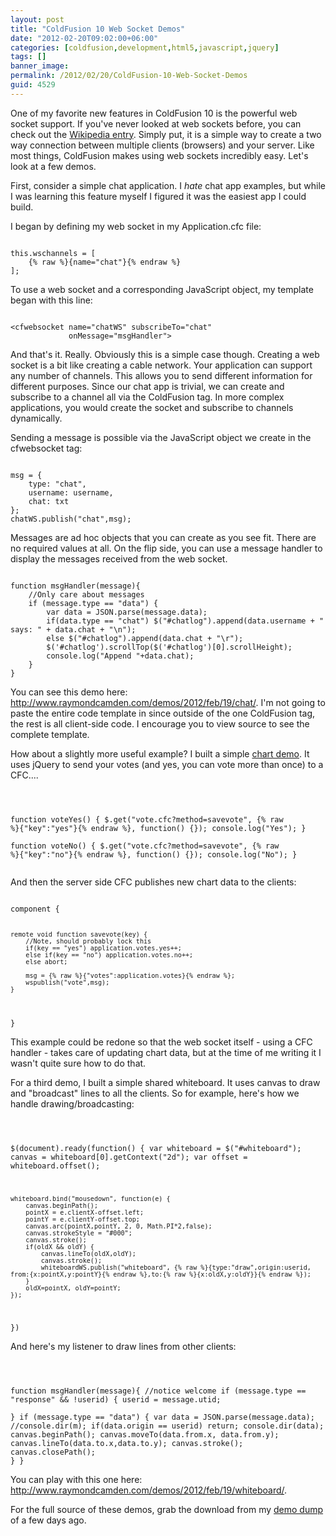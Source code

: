 ```yaml
---
layout: post
title: "ColdFusion 10 Web Socket Demos"
date: "2012-02-20T09:02:00+06:00"
categories: [coldfusion,development,html5,javascript,jquery]
tags: []
banner_image: 
permalink: /2012/02/20/ColdFusion-10-Web-Socket-Demos
guid: 4529
---
```


One of my favorite new features in ColdFusion 10 is the powerful web socket support. If you've never looked at web sockets before, you can check out the <a href="http://en.wikipedia.org/wiki/Web_socket">Wikipedia entry</a>. Simply put, it is  a simple way to create a two way connection between multiple clients (browsers) and your server. Like most things, ColdFusion makes using web sockets incredibly easy. Let's look at a few demos.
<!--more-->
<p>

First, consider a simple chat application. I <i>hate</i> chat app examples, but while I was learning this feature myself I figured it was the easiest app I could build. 

<p>

I began by defining my web socket in my Application.cfc file:

<p>

<code>
this.wschannels = [
	{% raw %}{name="chat"}{% endraw %}
];
</code>

<p>

To use a web socket and a corresponding JavaScript object, my template began with this line:

<p>

<code>
&lt;cfwebsocket name="chatWS" subscribeTo="chat" 
			 onMessage="msgHandler"&gt;
</code>

<p>

And that's it. Really. Obviously this is a simple case though. Creating a web socket is a bit like creating a cable network. Your application can support any number of channels. This allows you to send different information for different purposes. Since our chat app is trivial, we can create and subscribe to a channel all via the ColdFusion tag. In more complex applications, you would create the socket and subscribe to channels dynamically.

<p>

Sending a message is possible via the JavaScript object we create in the cfwebsocket tag:

<p>

<code>
msg = {
	type: "chat",
	username: username,
	chat: txt
};
chatWS.publish("chat",msg);
</code>

<p>

Messages are ad hoc objects that you can create as you see fit. There are no required values at all. On the flip side, you can use a message handler to display the messages received from the web socket.

<p>

<code>
function msgHandler(message){
	//Only care about messages
	if (message.type == "data") {
		var data = JSON.parse(message.data);
		if(data.type == "chat") $("#chatlog").append(data.username + " says: " + data.chat + "\n");
		else $("#chatlog").append(data.chat + "\r");
		$('#chatlog').scrollTop($('#chatlog')[0].scrollHeight);
		console.log("Append "+data.chat);
	}
}
</code>

<p>

You can see this demo here: <a href="http://www.raymondcamden.com/demos/2012/feb/19/chat">http://www.raymondcamden.com/demos/2012/feb/19/chat/</a>. I'm not going to paste the entire code template in since outside of the one ColdFusion tag, the rest is all client-side code. I encourage you to view source to see the complete template. 

<p>

How about a slightly more useful example? I built a simple <a href="http://www.raymondcamden.com/demos/2012/feb/19/chart/">chart demo</a>. It uses jQuery to send your votes (and yes, you can vote more than once) to a CFC....

<p>

<code>

function voteYes() {
	$.get("vote.cfc?method=savevote", {% raw %}{"key":"yes"}{% endraw %}, function() {});
	console.log("Yes");
}	
function voteNo() {
	$.get("vote.cfc?method=savevote", {% raw %}{"key":"no"}{% endraw %}, function() {});
	console.log("No");
}	
</code>

<p>

And then the server side CFC publishes new chart data to the clients:

<p>

<code>
component {

	remote void function savevote(key) {
		//Note, should probably lock this
		if(key == "yes") application.votes.yes++;
		else if(key == "no") application.votes.no++;
		else abort;
		
		msg = {% raw %}{"votes":application.votes}{% endraw %};
		wspublish("vote",msg);
	}

}
</code>

<p>

This example could be redone so that the web socket itself - using a CFC handler - takes care of updating chart data, but at the time of me writing it I wasn't quite sure how to do that. 

<p>

For a third demo, I built a simple shared whiteboard. It uses canvas to draw and "broadcast" lines to all the clients. So for example, here's how we handle drawing/broadcasting:

<p>

<code>

$(document).ready(function() {
	var whiteboard = $("#whiteboard");
	canvas = whiteboard[0].getContext("2d");
	var offset = whiteboard.offset();	

	whiteboard.bind("mousedown", function(e) {
		canvas.beginPath();
		pointX = e.clientX-offset.left;
		pointY = e.clientY-offset.top;
		canvas.arc(pointX,pointY, 2, 0, Math.PI*2,false);
		canvas.strokeStyle = "#000";
		canvas.stroke();
		if(oldX && oldY) {
			canvas.lineTo(oldX,oldY);
			canvas.stroke();
			whiteboardWS.publish("whiteboard", {% raw %}{type:"draw",origin:userid, from:{x:pointX,y:pointY}{% endraw %},to:{% raw %}{x:oldX,y:oldY}}{% endraw %});
		}
		oldX=pointX, oldY=pointY;
	});

})
</code>

<p>

And here's my listener to draw lines from other clients:

<p>

<code>

function msgHandler(message){
	//notice welcome
	if (message.type == "response" && !userid) {
		userid = message.utid;	
	}
	if (message.type == "data") {
		var data = JSON.parse(message.data);
		//console.dir(m);
		if(data.origin == userid) return;
		console.dir(data);
		canvas.beginPath();
		canvas.moveTo(data.from.x, data.from.y);
		canvas.lineTo(data.to.x,data.to.y);
		canvas.stroke();
		canvas.closePath();
	}
}
</code>

<p>


You can play with this one here: <a href="http://www.raymondcamden.com/demos/2012/feb/19/whiteboard/">http://www.raymondcamden.com/demos/2012/feb/19/whiteboard/</a>. 

<p>

For the full source of these demos, grab the download from my <a href="http://www.raymondcamden.com/index.cfm/2012/2/18/ColdFusion-10-Demo-Dump">demo dump</a> of a few days ago.